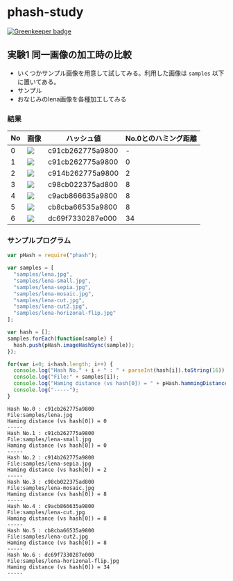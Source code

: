 # phash-study

[![Greenkeeper badge](https://badges.greenkeeper.io/hideack/phash-study.svg)](https://greenkeeper.io/)


## 実験1 同一画像の加工時の比較
- いくつかサンプル画像を用意して試してみる。利用した画像は ```samples``` 以下に置いてある。
- サンプル
 - おなじみのlena画像を各種加工してみる
 
### 結果

| No | 画像 | ハッシュ値 | No.0とのハミング距離 |
|----|------|------------|----------------------|
|0 | ![](https://raw.githubusercontent.com/hideack/phash-study/master/samples/lena.jpg)            | c91cb262775a9800 | - |
|1 | ![](https://raw.githubusercontent.com/hideack/phash-study/master/samples/lena-small.jpg)      | c91cb262775a9800 | 0 |
|2 | ![](https://raw.githubusercontent.com/hideack/phash-study/master/samples/lena-sepia.jpg)      | c914b262775a9800 | 2 |
|3 | ![](https://raw.githubusercontent.com/hideack/phash-study/master/samples/lena-mosaic.jpg)     | c98cb022375ad800 | 8 |
|4 | ![](https://raw.githubusercontent.com/hideack/phash-study/master/samples/lena-cut.jpg)   | c9acb866635a9800 | 8 |
|5 | ![](https://raw.githubusercontent.com/hideack/phash-study/master/samples/lena-cut2.jpg)  | cb8cba66535a9800 | 8 |
|6 | ![](https://raw.githubusercontent.com/hideack/phash-study/master/samples/lena-horizonal-flip.jpg) | dc69f7330287e000 | 34 |

### サンプルプログラム

```javascript
var pHash = require("phash");

var samples = [
  "samples/lena.jpg",
  "samples/lena-small.jpg",
  "samples/lena-sepia.jpg",
  "samples/lena-mosaic.jpg",
  "samples/lena-cut.jpg",
  "samples/lena-cut2.jpg",
  "samples/lena-horizonal-flip.jpg"
];

var hash = [];
samples.forEach(function(sample) {
  hash.push(pHash.imageHashSync(sample));
});

for(var i=0; i<hash.length; i++) {
  console.log("Hash No." + i + " : " + parseInt(hash[i]).toString(16));
  console.log("File:" + samples[i]);
  console.log("Haming distance (vs hash[0]) = " + pHash.hammingDistance(hash[0], hash[i]));
  console.log("-----");
}

```

```
Hash No.0 : c91cb262775a9800
File:samples/lena.jpg
Haming distance (vs hash[0]) = 0
-----
Hash No.1 : c91cb262775a9800
File:samples/lena-small.jpg
Haming distance (vs hash[0]) = 0
-----
Hash No.2 : c914b262775a9800
File:samples/lena-sepia.jpg
Haming distance (vs hash[0]) = 2
-----
Hash No.3 : c98cb022375ad800
File:samples/lena-mosaic.jpg
Haming distance (vs hash[0]) = 8
-----
Hash No.4 : c9acb866635a9800
File:samples/lena-cut.jpg
Haming distance (vs hash[0]) = 8
-----
Hash No.5 : cb8cba66535a9800
File:samples/lena-cut2.jpg
Haming distance (vs hash[0]) = 8
-----
Hash No.6 : dc69f7330287e000
File:samples/lena-horizonal-flip.jpg
Haming distance (vs hash[0]) = 34
-----
```


